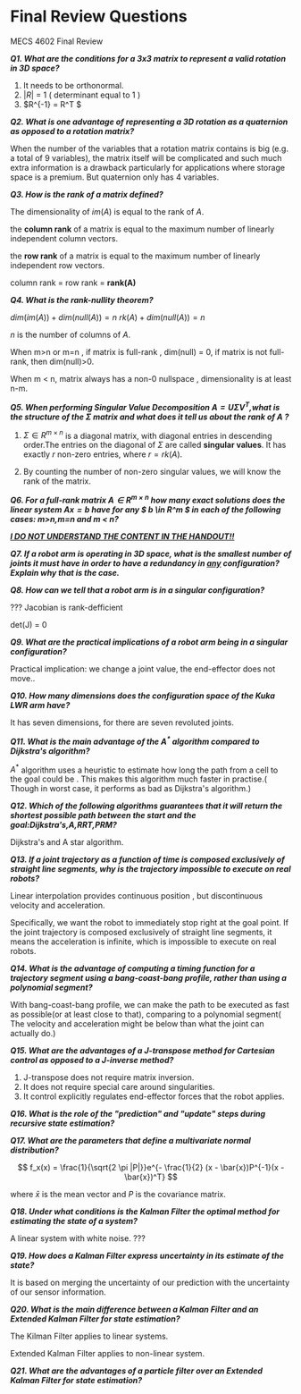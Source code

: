 # Final Review Questions
MECS 4602 Final Review

***Q1. What are the conditions for a 3x3 matrix to represent a valid rotation in 3D space?***

1. It needs to be orthonormal.
2. $|R|$ = 1 ( determinant equal to 1 )
3. $R^{-1} = R^T $



***Q2. What is one advantage of representing a 3D rotation as a quaternion as opposed to a rotation matrix?***


When the number of the variables that a rotation matrix contains is big (e.g. a total of 9 variables), the matrix itself will be complicated and such much extra information is a drawback particularly for applications where storage space is a premium. But quaternion only has 4 variables.


***Q3. How is the rank of a matrix defined?***

The dimensionality of $im(A)$ is equal to the rank of $A$.

the **column rank** of a matrix is equal to the maximum number of linearly independent column vectors.

the **row rank** of a matrix is equal to the maximum number of linearly independent row vectors.

column rank = row rank = **rank(A)**


***Q4. What is the rank-nullity theorem?***

$dim(im(A)) + dim(null(A)) = n$
$rk(A) + dim(null(A)) = n$

$n$ is the number of columns of $A$.

When m>n or m=n , if matrix is full-rank , dim(null) = 0, if matrix is not full-rank, then dim(null)>0.

When m < n, matrix always has a non-0 nullspace , dimensionality is at least n-m.


***Q5. When performing Singular Value Decomposition $A=U\Sigma V^{T}$,what is the structure of the $\Sigma$ matrix and what does it tell us about the rank of $A$ ?***

1. $\Sigma \in R^{m\times n}$ is a diagonal matrix, with diagonal entries in descending order.The entries on the diagonal of $\Sigma$ are called **singular values**. It has exactly $r$ non-zero entries, where $r = rk(A)$.

2. By counting the number of non-zero singular values, we will know the rank of the matrix.


***Q6. For a full-rank matrix $A \in R^{m \times n}$ how many exact solutions does the linear system $Ax=b$ have for any $ b \in R^m $ in each of the following cases: m>n,m=n and m < n?***


<ins>***I DO NOT UNDERSTAND THE CONTENT IN THE HANDOUT!!***</ins>




***Q7. If a robot arm is operating in 3D space, what is the smallest number of joints it must have in order to have a redundancy in <ins>any</ins> configuration? Explain why that is the case.***



***Q8. How can we tell that a robot arm is in a singular configuration?***

??? Jacobian is rank-defficient 

det(J) = 0

***Q9. What are the practical implications of a robot arm being in a singular configuration?***

Practical implication: we change a joint value, the end-effector does not move..


***Q10. How many dimensions does the configuration space of the Kuka LWR arm have?***

It has seven dimensions, for there are seven revoluted joints.

***Q11. What is the main advantage of the $A^{*}$ algorithm compared to Dijkstra's algorithm?***

$A^{*}$ algorithm uses a heuristic to estimate how long the path from a cell to the goal could be . This makes this algorithm much faster in practise.( Though in worst case, it performs as bad as Dijkstra's algorithm.)


***Q12. Which of the following algorithms guarantees that it will return the shortest possible path between the start and the goal:Dijkstra's,A,RRT,PRM?***

Dijkstra's and A star algorithm.


***Q13. If a joint trajectory as a function of time is composed exclusively of straight line segments, why is the trajectory impossible to execute on real robots?***

Linear interpolation provides continuous position , but discontinuous velocity and acceleration. 

Specifically, we want the robot to immediately stop right at the goal point. If the joint trajectory is composed exclusively of straight line segments, it means the acceleration is infinite, which is impossible to execute on real robots.


***Q14. What is the advantage of computing a timing function for a trajectory segment using a bang-coast-bang profile, rather than using a polynomial segment?***

With bang-coast-bang profile, we can make the path to be executed as fast as possible(or at least close to that), comparing to a polynomial segment( The velocity and acceleration might be below than what the joint can actually do.)


***Q15. What are the advantages of a J-transpose method for Cartesian control as opposed to a J-inverse method?***

1. J-transpose does not require matrix inversion.
2. It does not require special care around singularities.
3. It control explicitly regulates end-effector forces that the robot applies. 


***Q16. What is the role of the "prediction" and "update" steps during recursive state estimation?***



***Q17. What are the parameters that define a multivariate normal distribution?***

$$
f_x(x) = \frac{1}{\sqrt{2 \pi |P|}}e^{- \frac{1}{2} (x - \bar{x})P^{-1}(x - \bar{x})^T}
$$

where $\bar{x}$ is the mean vector and $P$ is the covariance matrix.


***Q18. Under what conditions is the Kalman Filter the optimal method for estimating the state of a system?***

A linear system with white noise. ???

***Q19. How does a Kalman Filter express uncertainty in its estimate of the state?***

It is based on merging the uncertainty of our prediction with the uncertainty of our sensor information. 

***Q20. What is the main difference between a Kalman Filter and an Extended Kalman Filter for state estimation?***

The Kilman Filter applies to linear systems.

Extended Kalman Filter applies to non-linear system.

***Q21. What are the advantages of a particle filter over an Extended Kalman Filter for state estimation?***


